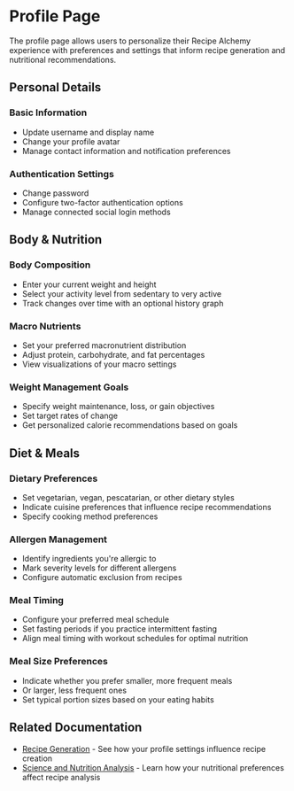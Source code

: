 
# Profile Page

The profile page allows users to personalize their Recipe Alchemy experience with preferences and settings that inform recipe generation and nutritional recommendations.

## Personal Details

### Basic Information
- Update username and display name
- Change your profile avatar
- Manage contact information and notification preferences

### Authentication Settings
- Change password
- Configure two-factor authentication options
- Manage connected social login methods

## Body & Nutrition

### Body Composition
- Enter your current weight and height
- Select your activity level from sedentary to very active
- Track changes over time with an optional history graph

### Macro Nutrients
- Set your preferred macronutrient distribution
- Adjust protein, carbohydrate, and fat percentages
- View visualizations of your macro settings

### Weight Management Goals
- Specify weight maintenance, loss, or gain objectives
- Set target rates of change
- Get personalized calorie recommendations based on goals

## Diet & Meals

### Dietary Preferences
- Set vegetarian, vegan, pescatarian, or other dietary styles
- Indicate cuisine preferences that influence recipe recommendations
- Specify cooking method preferences

### Allergen Management
- Identify ingredients you're allergic to
- Mark severity levels for different allergens
- Configure automatic exclusion from recipes

### Meal Timing
- Configure your preferred meal schedule
- Set fasting periods if you practice intermittent fasting
- Align meal timing with workout schedules for optimal nutrition

### Meal Size Preferences
- Indicate whether you prefer smaller, more frequent meals
- Or larger, less frequent ones
- Set typical portion sizes based on your eating habits

## Related Documentation
- [Recipe Generation](./recipe-generation.md) - See how your profile settings influence recipe creation
- [Science and Nutrition Analysis](./science-nutrition-analysis.md) - Learn how your nutritional preferences affect recipe analysis
